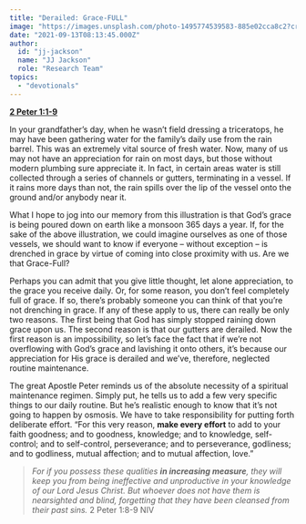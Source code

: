```yaml
---
title: "Derailed: Grace-FULL"
image: "https://images.unsplash.com/photo-1495774539583-885e02cca8c2?crop=entropy&cs=srgb&fm=jpg&ixid=Mnw5NjYxfDB8MXxzZWFyY2h8MTB8fFRydXRofGVufDB8fHx8MTYxODIzNjM3Mw&ixlib=rb-1.2.1&q=85"
date: "2021-09-13T08:13:45.000Z"
author:
  id: "jj-jackson"
  name: "JJ Jackson"
  role: "Research Team"
topics:
  - "devotionals"
---
```

[**2 Peter 1:1-9**][1]

In your grandfather’s day, when he wasn’t field dressing a triceratops, he may have been gathering water for the family’s daily use from the rain barrel. This was an extremely vital source of fresh water. Now, many of us may not have an appreciation for rain on most days, but those without modern plumbing sure appreciate it. In fact, in certain areas water is still collected through a series of channels or gutters, terminating in a vessel. If it rains more days than not, the rain spills over the lip of the vessel onto the ground and/or anybody near it.

What I hope to jog into our memory from this illustration is that God’s grace is being poured down on earth like a monsoon 365 days a year. If, for the sake of the above illustration, we could imagine ourselves as one of those vessels, we should want to know if everyone – without exception – is drenched in grace by virtue of coming into close proximity with us. Are we that Grace-Full?

Perhaps you can admit that you give little thought, let alone appreciation, to the grace you receive daily. Or, for some reason, you don’t feel completely full of grace. If so, there’s probably someone you can think of that you’re not drenching in grace. If any of these apply to us, there can really be only two reasons. The first being that God has simply stopped raining down grace upon us. The second reason is that our gutters are derailed. Now the first reason is an impossibility, so let’s face the fact that if we’re not overflowing with God’s grace and lavishing it onto others, it’s because our appreciation for His grace is derailed and we’ve, therefore, neglected routine maintenance.

The great Apostle Peter reminds us of the absolute necessity of a spiritual maintenance regimen. Simply put, he tells us to add a few very specific things to our daily routine. But he’s realistic enough to know that it’s not going to happen by osmosis. We have to take responsibility for putting forth deliberate effort. “For this very reason, **make every effort** to add to your faith goodness; and to goodness, knowledge; and to knowledge, self-control; and to self-control, perseverance; and to perseverance, godliness; and to godliness, mutual affection; and to mutual affection, love.”

> _For if you possess these qualities **in increasing measure**, they will keep you from being ineffective and unproductive in your knowledge of our Lord Jesus Christ. But whoever does not have them is nearsighted and blind, forgetting that they have been cleansed from their past sins._ 2 Peter 1:8-9 NIV

[1]: https://www.biblegateway.com/passage/?search=2+Peter+1%3A1-9&version=NIV
